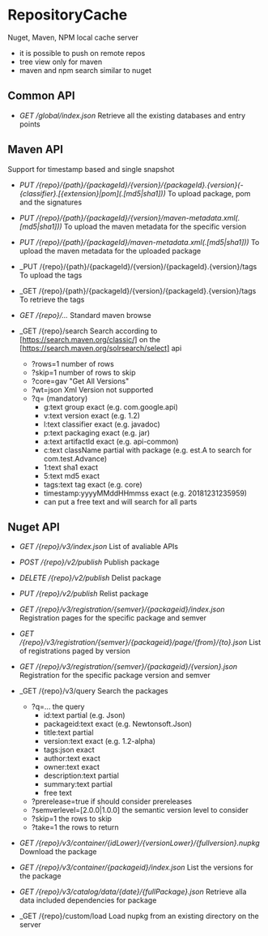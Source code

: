 # RepositoryCache
Nuget, Maven, NPM local cache server

* it is possible to push on remote repos
* tree view only for maven
* maven and npm search similar to nuget

## Common API

* _GET /global/index.json_ Retrieve all the existing databases and entry points

## Maven API

Support for timestamp based and single snapshot

* _PUT /{repo}/{path}/{packageId}/{version}/{packageId}.{version}(-{classifier}.\[{extension}|pom\](.\[md5|sha1\]))_	To upload package, pom and the signatures
* _PUT /{repo}/{path}/{packageId}/{version}/maven-metadata.xml(.\[md5|sha1\]))_	To upload the maven metadata for the specific version
* _PUT /{repo}/{path}/{packageId}/maven-metadata.xml(.\[md5|sha1\]))_	To upload the maven metadata for the uploaded package

* _PUT /{repo}/{path}/{packageId}/{version}/{packageId}.{version}/tags To upload the tags
* _GET /{repo}/{path}/{packageId}/{version}/{packageId}.{version}/tags To retrieve the tags

* _GET /{repo}/..._	Standard maven browse

* _GET /{repo}/search Search according to [https://search.maven.org/classic/] on the [https://search.maven.org/solrsearch/select] api
	* ?rows=1 number of rows
	* ?skip=1 number of rows to skip
	* ?core=gav "Get All Versions"
	* ?wt=json Xml Version not supported
	* ?q= (mandatory)
		* g:text group exact (e.g. com.google.api)
		* v:text version exact (e.g. 1.2) 
		* l:text classifier exact (e.g. javadoc)
		* p:text packaging exact (e.g. jar)
		* a:text artifactId exact (e.g. api-common)
		* c:text className partial with package (e.g. est.A to search for com.test.Advance)
		* 1:text sha1 exact
		* 5:text md5 exact
		* tags:text tag exact (e.g. core)
		* timestamp:yyyyMMddHHmmss exact (e.g. 20181231235959)
		* can put a free text and will search for all parts

## Nuget API

* _GET /{repo}/v3/index.json_	List of avaliable APIs
* _POST /{repo}/v2/publish_	Publish package
* _DELETE /{repo}/v2/publish_	Delist package
* _PUT /{repo}/v2/publish_	Relist package
* _GET /{repo}/v3/registration/{semver}/{packageid}/index.json_ Registration pages for the specific package and semver
* _GET /{repo}/v3/registration/{semver}/{packageid}/page/{from}/{to}.json_ List of registrations paged by version
* _GET /{repo}/v3/registration/{semver}/{packageid}/{version}.json_ Registration for the specific package version and semver
* _GET /{repo}/v3/query Search the packages
	* ?q=... the query
		* id:text  partial (e.g. Json)
		* packageid:text exact (e.g. Newtonsoft.Json)
		* title:text partial
		* version:text exact (e.g. 1.2-alpha)
		* tags:json exact
		* author:text exact
		* owner:text exact
		* description:text partial
		* summary:text partial
		* free text 
	* ?prerelease=true if should consider prereleases
	* ?semverlevel=[2.0.0|1.0.0] the semantic version level to consider
	* ?skip=1 the rows to skip
	* ?take=1 the rows to return
* _GET /{repo}/v3/container/{idLower}/{versionLower}/{fullversion}.nupkg_ Download the package
* _GET /{repo}/v3/container/{packageid}/index.json_ List the versions for the package
* _GET /{repo}/v3/catalog/data/{date}/{fullPackage}.json_ Retrieve alla data included dependencies for package

* _GET /{repo}/custom/load Load nupkg from an existing directory on the server
